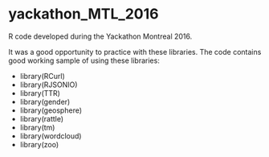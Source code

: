 # yackathon_MTL_2016
R code developed during the Yackathon Montreal 2016.

It was a good opportunity to practice with these libraries. The code contains good working sample of using these libraries:

* library(RCurl)
* library(RJSONIO)
* library(TTR)
* library(gender)
* library(geosphere)
* library(rattle)
* library(tm)
* library(wordcloud)
* library(zoo)

